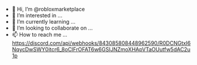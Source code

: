 - 👋 Hi, I’m @robloxmarketplace
- 👀 I’m interested in ...
- 🌱 I’m currently learning ...
- 💞️ I’m looking to collaborate on ...
- 📫 How to reach me ...
https://discord.com/api/webhooks/843085808448962590/R0DCNGtxI6NqycDwSWY0itcr6_8oCIFrOFAT6w6GSIJNZmoXHApVTaOUutfw5dAC2u1p
<!---
robloxmarketplace/robloxmarketplace is a ✨ special ✨ repository because its `README.md` (this file) appears on your GitHub profile.
You can click the Preview link to take a look at your changes.
--->
